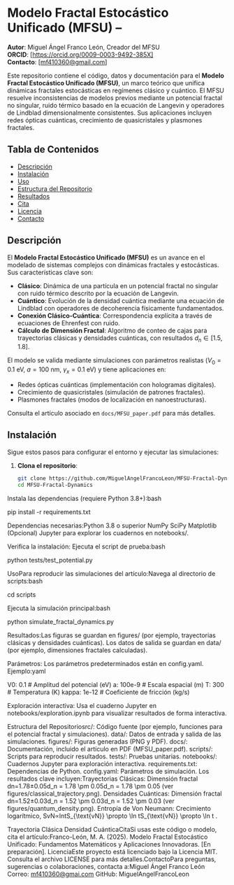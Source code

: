# Modelo Fractal Estocástico Unificado (MFSU) –

**Autor**: Miguel Ángel Franco León, Creador del MFSU  
**ORCID**: [https://orcid.org/0009-0003-9492-385X]  
**Contacto**: [mf410360@gmail.com]

Este repositorio contiene el código, datos y documentación para el **Modelo Fractal Estocástico Unificado (MFSU)**, un marco teórico que unifica dinámicas fractales estocásticas en regímenes clásico y cuántico. El MFSU resuelve inconsistencias de modelos previos mediante un potencial fractal no singular, ruido térmico basado en la ecuación de Langevin y operadores de Lindblad dimensionalmente consistentes. Sus aplicaciones incluyen redes ópticas cuánticas, crecimiento de quasicristales y plasmones fractales.

## Tabla de Contenidos
- [Descripción](#descripción)
- [Instalación](#instalación)
- [Uso](#uso)
- [Estructura del Repositorio](#estructura-del-repositorio)
- [Resultados](#resultados)
- [Cita](#cita)
- [Licencia](#licencia)
- [Contacto](#contacto)

## Descripción

El **Modelo Fractal Estocástico Unificado (MFSU)** es un avance en el modelado de sistemas complejos con dinámicas fractales y estocásticas. Sus características clave son:
- **Clásico**: Dinámica de una partícula en un potencial fractal no singular con ruido térmico descrito por la ecuación de Langevin.
- **Cuántico**: Evolución de la densidad cuántica mediante una ecuación de Lindblad con operadores de decoherencia físicamente fundamentados.
- **Conexión Clásico-Cuántica**: Correspondencia explícita a través de ecuaciones de Ehrenfest con ruido.
- **Cálculo de Dimensión Fractal**: Algoritmo de conteo de cajas para trayectorias clásicas y densidades cuánticas, con resultados $d_n \in [1.5, 1.8]$.

El modelo se valida mediante simulaciones con parámetros realistas ($V_0 = 0.1$ eV, $a = 100$ nm, $\gamma_x = 0.1$ eV) y tiene aplicaciones en:
- Redes ópticas cuánticas (implementación con hologramas digitales).
- Crecimiento de quasicristales (simulación de patrones fractales).
- Plasmones fractales (modos de localización en nanoestructuras).

Consulta el artículo asociado en `docs/MFSU_paper.pdf` para más detalles.

## Instalación

Sigue estos pasos para configurar el entorno y ejecutar las simulaciones:

1. **Clona el repositorio**:
   ```bash
   git clone https://github.com/MiguelAngelFrancoLeon/MFSU-Fractal-Dynamics.git
   cd MFSU-Fractal-Dynamics

Instala las dependencias (requiere Python 3.8+):bash

pip install -r requirements.txt

Dependencias necesarias:Python 3.8 o superior
NumPy
SciPy
Matplotlib
(Opcional) Jupyter para explorar los cuadernos en notebooks/.

Verifica la instalación:
Ejecuta el script de prueba:bash

python tests/test_potential.py

UsoPara reproducir las simulaciones del artículo:Navega al directorio de scripts:bash

cd scripts

Ejecuta la simulación principal:bash

python simulate_fractal_dynamics.py

Resultados:Las figuras se guardan en figures/ (por ejemplo, trayectorias clásicas y densidades cuánticas).
Los datos de salida se guardan en data/ (por ejemplo, dimensiones fractales calculadas).

Parámetros:
Los parámetros predeterminados están en config.yaml. Ejemplo:yaml

V0: 0.1  # Amplitud del potencial (eV)
a: 100e-9  # Escala espacial (m)
T: 300  # Temperatura (K)
kappa: 1e-12  # Coeficiente de fricción (kg/s)

Exploración interactiva:
Usa el cuaderno Jupyter en notebooks/exploration.ipynb para visualizar resultados de forma interactiva.

Estructura del Repositoriosrc/: Código fuente (por ejemplo, funciones para el potencial fractal y simulaciones).
data/: Datos de entrada y salida de las simulaciones.
figures/: Figuras generadas (PNG y PDF).
docs/: Documentación, incluido el artículo en PDF (MFSU_paper.pdf).
scripts/: Scripts para reproducir resultados.
tests/: Pruebas unitarias.
notebooks/: Cuadernos Jupyter para exploración interactiva.
requirements.txt: Dependencias de Python.
config.yaml: Parámetros de simulación.
Los resultados clave incluyen:Trayectorias Clásicas: Dimensión fractal dn=1.78±0.05d_n = 1.78 \pm 0.05d_n = 1.78 \pm 0.05
 (ver figures/classical_trajectory.png).
Densidades Cuánticas: Dimensión fractal dn=1.52±0.03d_n = 1.52 \pm 0.03d_n = 1.52 \pm 0.03
 (ver figures/quantum_density.png).
Entropía de Von Neumann: Crecimiento logarítmico, SvN∝ln⁡tS_{\text{vN}} \propto \ln tS_{\text{vN}} \propto \ln t
.

Trayectoria Clásica
Densidad CuánticaCitaSi usas este código o modelo, cita el artículo:Franco-León, M. A. (2025). Modelo Fractal Estocástico Unificado: Fundamentos Matemáticos y Aplicaciones Innovadoras. [En preparación].
LicenciaEste proyecto está licenciado bajo la Licencia MIT. Consulta el archivo LICENSE para más detalles.ContactoPara preguntas, sugerencias o colaboraciones, contacta a:Miguel Ángel Franco León
Correo: mf410360@gmai.com
GitHub: MiguelAngelFrancoLeon





